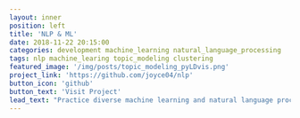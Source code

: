 ```yaml
---
layout: inner
position: left
title: 'NLP & ML'
date: 2018-11-22 20:15:00
categories: development machine_learning natural_language_processing
tags: nlp machine_learing topic_modeling clustering
featured_image: '/img/posts/topic_modeling_pyLDvis.png'
project_link: 'https://github.com/joyce04/nlp'
button_icon: 'github'
button_text: 'Visit Project'
lead_text: "Practice diverse machine learning and natural language processing"
---
```

